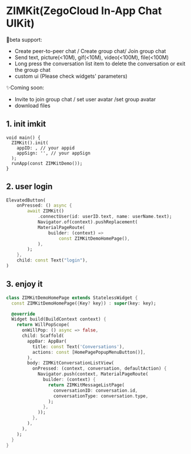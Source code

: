 
# ZIMKit(ZegoCloud In-App Chat UIKit)

🥳beta support:
- Create peer-to-peer chat / Create group chat/ Join group chat
- Send text, picture(<10M), gif(<10M), video(<100M), file(<100M)
- Long press the conversation list item to delete the conversation or exit the group chat
- custom ui (Please check widgets' parameters)

✨Coming soon: 
- Invite to join group chat / set user avatar /set group avatar
- download files
## 1. init imkit

```
void main() {
  ZIMKit().init(
    appID: , // your appid
    appSign: '', // your appSign
  );
  runApp(const ZIMKitDemo());
}
```


## 2. user login

```dart
ElevatedButton(
    onPressed: () async {
        await ZIMKit()
            .connectUser(id: userID.text, name: userName.text);
            Navigator.of(context).pushReplacement(
            MaterialPageRoute(
                builder: (context) =>
                    const ZIMKitDemoHomePage(),
            ),
        );
    },
    child: const Text("login"),
)
```

## 3. enjoy it

```dart
class ZIMKitDemoHomePage extends StatelessWidget {
  const ZIMKitDemoHomePage({Key? key}) : super(key: key);

  @override
  Widget build(BuildContext context) {
    return WillPopScope(
      onWillPop: () async => false,
      child: Scaffold(
        appBar: AppBar(
          title: const Text('Conversations'),
          actions: const [HomePagePopupMenuButton()],
        ),
        body: ZIMKitConversationListView(
          onPressed: (context, conversation, defaultAction) {
            Navigator.push(context, MaterialPageRoute(
              builder: (context) {
                return ZIMKitMessageListPage(
                  conversationID: conversation.id,
                  conversationType: conversation.type,
                );
              },
            ));
          },
        ),
      ),
    );
  }
}

```